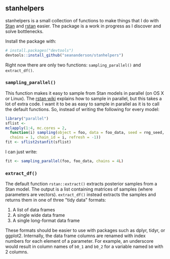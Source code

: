 ## stanhelpers

stanhelpers is a small collection of functions to make things that I do with
[Stan](http:://mc-stan.org/) and [rstan](http:://mc-stan.org/rstan.html) easier. The package is a work in progress as I discover and solve bottlenecks.

Install the package with:

```R
# install.packages("devtools")
devtools::install_github("seananderson/stanhelpers")
```

Right now there are only two functions: `sampling_parallel()` and `extract_df()`. 

### `sampling_parallel()`

This function makes it easy to sample from Stan models in parallel (on OS X or Linux). The [rstan wiki](https://github.com/stan-dev/rstan/wiki/RStan-Getting-Started#sample-multiple-chains-in-parallel) explains how to sample in parallel, but this takes a lot of extra code. I want it to be as easy to sample in parallel as it is to call the default functions. So, instead of writing the following for every model:

```R
library("parallel")
sflist <- 
mclapply(1:4, mc.cores = 2, 
  function(i) sampling(object = foo, data = foo_data, seed = rng_seed, 
  chains = 1, chain_id = i, refresh = -1))
fit <- sflist2stanfit(sflist)
```

I can just write:

```R
fit <- sampling_parallel(foo, foo_data, chains = 4L)
```

### `extract_df()`

The default function `rstan::extract()` extracts posterior samples from a Stan model. The output is a list containing matrices of samples (where parameters are vectors). `extract_df()` instead extracts the samples and returns them in one of three "tidy data" formats:

1. A list of data frames
2. A single wide data frame
3. A single long-format data frame

These formats should be easier to use with packages such as dplyr, tidyr, or ggplot2. Internally, the data frame columns are renamed with index numbers for each element of a parameter. For example, an underscore would result in column names of `b0_1` and `b0_2` for a variable named `b0` with 2 columns.
